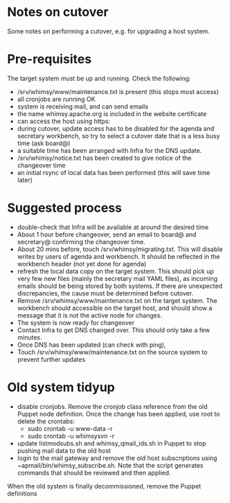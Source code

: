 Notes on cutover
================

Some notes on performing a cutover, e.g. for upgrading a host system.

Pre-requisites
==============
The target system must be up and running. Check the following:
- /srv/whimsy/www/maintenance.txt is present (this stops most access)
- all cronjobs are running OK
- system is receiving mail, and can send emails
- the name whimsy.apache.org is included in the website certificate
- can access the host using https:
- during cutover, update access has to be disabled for the agenda and secretary workbench,
so try to select a cutover date that is a less busy time (ask board@)
- a suitable time has been arranged with Infra for the DNS update.
- /srv/whimsy/notice.txt has been created to give notice of the changeover time
- an initial rsync of local data has been performed (this will save time later)

Suggested process
=================
- double-check that Infra will be available at around the desired time
- About 1 hour before changeover, send an email to board@ and secretary@ confirming the changeover time.
- About 20 mins before, touch /srv/whimsy/migrating.txt. This will disable writes by users of agenda and workbench. It should be reflected in the workbench header (not yet done for agenda)
- refresh the local data copy on the target system. This should pick up very few new files (mainly the secretary mail YAML files), as incoming emails should be being stored by both systems.
If there are unexpected discrepancies, the cause must be determined before cutover.
- Remove /srv/whimsy/www/maintenance.txt on the target system. The workbench should accessible on the target host, and should show a message that it is not the active node for changes.
- The system is now ready for changeover
- Contact Infra to get DNS changed over. This should only take a few minutes. 
- Once DNS has been updated (can check with ping), 
- Touch /srv/whimsy/www/maintenance.txt on the source system to prevent further updates


Old system tidyup
=================
- disable cronjobs. Remove the cronjob class reference from the old Puppet node definition. Once the change has been applied, use root to delete the crontabs:
  - sudo crontab -u www-data -r
  - sudo crontab -u whimsysvn -r
- update listmodsubs.sh and whimsy_qmail_ids.sh in Puppet to stop pushing mail data to the old host
- login to the mail gateway and remove the old host subscriptions using ~apmail/bin/whimsy_subscribe.sh. Note that the script generates commands that should be reviewed and then applied.

When the old system is finally decommissioned, remove the Puppet definitions
